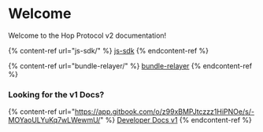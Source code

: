 # Welcome

Welcome to the Hop Protocol v2 documentation!

{% content-ref url="js-sdk/" %}
[js-sdk](js-sdk/)
{% endcontent-ref %}

{% content-ref url="bundle-relayer/" %}
[bundle-relayer](bundle-relayer/)
{% endcontent-ref %}

### Looking for the v1 Docs?

{% content-ref url="https://app.gitbook.com/o/z99xBMPJtczzz1HiPNOe/s/-MOYaoULYuKq7wLWewmU/" %}
[Developer Docs v1](https://app.gitbook.com/o/z99xBMPJtczzz1HiPNOe/s/-MOYaoULYuKq7wLWewmU/)
{% endcontent-ref %}
